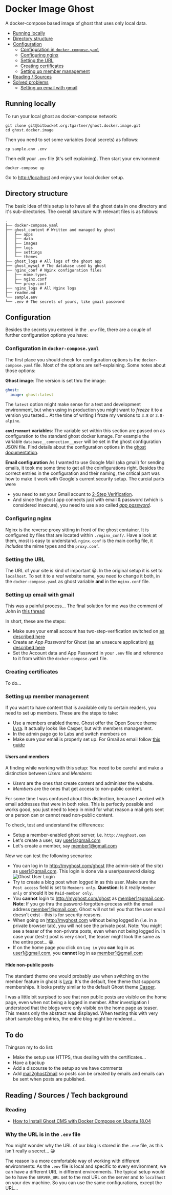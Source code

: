 # Docker Image Ghost

A docker-compose based image of ghost that uses only local data.

- [Running locally](#running-locally)
- [Directory structure](#directory-structure)
- [Configuration](#configuration)
  - [Configuration in `docker-compose.yaml`](#configuration-in--docker-composeyaml-)
  - [Configuring nginx](#configuring-nginx)
  - [Setting the URL](#setting-the-url)
  - [Creating certificates](#creating-certificates)
  - [Setting up member management](#setting-up-member-management)
- [Reading / Sources](#reading---sources)
- [Solved problems](#solved-problems)
  - [Setting up email with gmail](#setting-up-email-with-gmail)

## Running locally

To run your local ghost as docker-compose network:

```shell
git clone git@bitbucket.org:tgartner/ghost.docker.image.git
cd ghost.docker.image
```

Then you need to set some variables (local secrets) as follows:

```shell
cp sample.env .env
```

Then edit your `.env` file (it's self explaining). Then start your environment:

```shell
docker-compose up
```

Go to [http://localhost](http://localhost) and enjoy your local docker setup.

## Directory structure

The basic idea of this setup is to have all the ghost data in one directory and it's sub-directories. The overall structure with relevant files is as follows:

```shell
.
├── docker-compose.yaml
├── ghost_content # Written and managed by ghost
│   ├── apps
│   ├── data
│   ├── images
│   ├── logs
│   ├── settings
│   └── themes
├── ghost_logs # All logs of the ghost app
├── ghost_mysql # The database used by ghost
├── nginx_conf # Nginx configuration files
│   ├── mime.types
│   ├── nginx.conf
│   └── proxy.conf
├── nginx_logs # All Nginx logs
├── readme.md
└── sample.env
└── .env # The secrets of yours, like gmail password
```

## Configuration

Besides the secrets you entered in the `.env` file, there are a couple of further configuration options you have:

### Configuration in `docker-compose.yaml`

The first place you should check for configuration options is the `docker-compose.yaml` file. Most of the options are self-explaining. Some notes about those options:

**Ghost image**: The version is set thru the image:

```yaml
ghost:
  image: ghost:latest
```

The `latest` option might make sense for a test and development environment, but when using in production you might want to _freeze_ it to a version you tested... At the time of writing I froze my versions to `3.8` or `3.8-alpine`.

**`environment` variables**: The variable set within this section are passed on as configuration to the standard ghost docker iumage. For example the variable `database__connection__user` will be set in the ghost configuration JSON file. Find details about the configuration options in the [ghost documentation](https://ghost.org/docs/concepts/config/).

**Email configuration** As I wanted to use Google Mail (aka gmail) for sending emails, it took me some time to get all the coinfigurations right. Besides the correct entries in the configuration and their naming, the critical part was how to make it work with Google's current security setup. The curcial parts were

- you need to set your Gmail acount to [2-Step Verification](https://www.google.com/landing/2step/).
- And since the ghost app connects just with email & password (which is considered insecure), you need to use a so called [_app password_](https://support.google.com/accounts/answer/185833?hl=en).

### Configuring nginx

Nginx is the reverse proxy sitting in front of the ghost container. It is configured by files that are located within `./nginx_conf/`. Have a look at them, most is easy to understand. `nginx.conf` is the main config file, it _includes_ the mime types and the `proxy.conf`.

### Setting the URL

The URL of your site is kind of important 😀. In the original setup it is set to `localhost`. To set it to a _real_ website name, you need to change it both, in the `docker-compose.yaml` as ghost variable **and** in the `nginx.conf` file.

### Setting up email with gmail

This was a painful process... The final solution for me was the comment of John in [this thread](https://forum.ghost.org/t/gmail-email-problem-configuration/10421)

In short, these are the steps:

- Make sure your email account has two-step-verification switched on [as described here](https://support.google.com/accounts/answer/185839?hl=en&co=GENIE.Platform=Desktop)
- Create an _App Password_ for Ghost (as an unsecure application) [as described here](https://support.google.com/mail/answer/185833?hl=en)
- Set the Account data and App Password in your `.env` file and reference to it from within the `docker-compose.yaml` file.

### Creating certificates

To do...

### Setting up member management

If you want to have content that is available only to certain readers, you need to set up members. These are the steps to take:

- Use a members enabled theme. Ghost offer the Open Source theme [Lyra](https://github.com/TryGhost/Lyra). It actually looks like Casper, but with members management.
- In the admin page go to Labs and switch members on
- Make sure your email is properly set up. For Gmail as email follow [this guide](https://www.qoncious.com/questions/how-setup-ghost-send-email-using-gmail)

#### Users and members

A finding while working with this setup: You need to be careful and make a distinction between _Users_ and _Members_:

- _Users_ are the ones that create content and administer the website.
- _Members_ are the ones that get access to non-public content.

For some time I was confused about this distinction, because I worked with email addresses that were in both roles. This is perfectly possible and works good, you just need to keep in mind for what reason a mail gets sent or a person can or cannot read non-public content.

To check, test and understand the differences:

- Setup a member-enabled ghost server, i.e. `http://myghost.com`
- Let's create a user, say user1@gmail.com
- Let's create a member, say member1@gmail.com

Now we can test the following scenarios:

- You can log in to http://myghost.com/ghost (the admin-side of the site) as user1@gmail.com. This login is done via a user/password dialog: ![Ghost User Login](images/ghost-user-login.png)
- Try to create a blog post when logged in as this user. Make sure the `Post access` field is set to `Members only`.
  **Question**: Is it really `Member only` or should it be `Paid-member only`.
- You **cannot** login to http://myghost.com/ghost as member1@gmail.com.
  **Note**: If you go thru the pasword-forgotten-process with the email address member1@gmail.com, Ghost will not tell you that the user email doesn't exist - this is for security reasons.
- When going on http://myghost.com without being logged in (i.e. in a private browser tab), you will not see the private post.
  Note: You might see a teaser of the non-private posts, even when not being logged in. In case your (test-) post is very short, the teaser might look the same as the entire post... 😀.
- If on the home page you click on `Log in` you **can** log in as user1@gmail.com, you **cannot** log in as member1@gmail.com

#### Hide non-public posts

The standard theme one would probably use when switching on the member feature in ghost is [Lyra](https://github.com/TryGhost/Lyra): It's the default, free theme that supports memberships. It looks pretty similar to the default Ghost theme [Casper](https://github.com/TryGhost/Casper).

I was a little bit surpised to see that non public posts are visible on the home page, even when not being a logged in member. After investigation I understood that the blogs were only visible on the home page as teaser. This means only the abstract was displayed. When testing this with very short sample blog entries, the entire blog might be rendered...

## To do

Thingson my to do list:

- Make the setup use HTTPS, thus dealing with the certificates...
- Have a backup
- Add a discourse to the setup so we have comments
- Add [mail2ghost2mail](https://github.com/tillg/mail2ghost2mail) so posts can be created by emails and emails can be sent when posts are published.

## Reading / Sources / Tech background

### Reading

- [How to Install Ghost CMS with Docker Compose on Ubuntu 18.04](https://www.linode.com/docs/websites/cms/how-to-install-ghost-cms-with-docker-compose-on-ubuntu-18-04/)

### Why the URL is in the `.env` file

You might wonder why the URL of our blog is stored in the `.env` file, as this isn't really a secret... 😀

The reason is a more comfortable way of working with different environments: As the `.env` file is local and specific to every environment, we can have a different URL in different environments. The typical setup would be to have the `SERVER_URL` set to the _real_ URL on the server and to `localhost` on your dev machine. So you can use the same configurations, except the URL...
